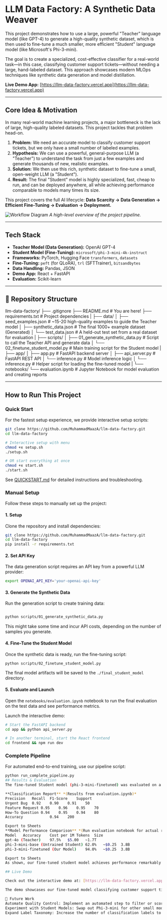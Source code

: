 # LLM Data Factory: A Synthetic Data Weaver

This project demonstrates how to use a large, powerful "Teacher" language model (like GPT-4) to generate a high-quality synthetic dataset, which is then used to fine-tune a much smaller, more efficient "Student" language model (like Microsoft's Phi-3-mini).

The goal is to create a specialized, cost-effective classifier for a real-world task—in this case, classifying customer support tickets—without needing a large, hand-labeled dataset. This approach showcases modern MLOps techniques like synthetic data generation and model distillation.

**Live Demo App:** [https://llm-data-factory.vercel.app](https://llm-data-factory.vercel.app)

---

## Core Idea & Motivation

In many real-world machine learning projects, a major bottleneck is the lack of large, high-quality labeled datasets. This project tackles that problem head-on.

1.  **Problem:** We need an accurate model to classify customer support tickets, but we only have a small number of labeled examples.
2.  **Hypothesis:** We can use a powerful, general-purpose LLM (a "Teacher") to understand the task from just a few examples and generate thousands of new, realistic examples.
3.  **Solution:** We then use this rich, synthetic dataset to fine-tune a small, open-weight LLM (a "Student").
4.  **Result:** The final "Student" model is highly specialized, fast, cheap to run, and can be deployed anywhere, all while achieving performance comparable to models many times its size.

This project covers the full AI lifecycle: **Data Scarcity → Data Generation → Efficient Fine-Tuning → Evaluation → Deployment.**

![Workflow Diagram](https://i.imgur.com/uTjZg93.png) _A high-level overview of the project pipeline._

---

## Tech Stack

* **Teacher Model (Data Generation):** OpenAI GPT-4
* **Student Model (Fine-Tuning):** `microsoft/phi-3-mini-4k-instruct`
* **Frameworks:** PyTorch, Hugging Face `transformers`, `datasets`
* **Fine-Tuning:** `peft` (for QLoRA), `trl` (SFTTrainer), `bitsandbytes`
* **Data Handling:** Pandas, JSON
* **Demo App:** React + FastAPI
* **Evaluation:** Scikit-learn

---

## 📁 Repository Structure

llm-data-factory/
├── .gitignore
├── README.md              # You are here!
├── requirements.txt         # Project dependencies
|
├── data/
│   ├── seed_examples.json        # ~15-20 high-quality examples to guide the Teacher model
│   ├── synthetic_data.json       # The final 1000+ example dataset (Generated)
│   └── test_data.json            # A held-out test set from a real dataset for evaluation
|
├── scripts/
│   ├── 01_generate_synthetic_data.py # Script to call the Teacher API and generate data
│   └── 02_finetune_student_model.py  # Main training script for the Student model
|
├── app/
│   ├── app.py                      # FastAPI backend server
│   ├── api_server.py               # FastAPI REST API
│   └── inference.py                # Model inference logic
│   └── inference.py                # Helper script for loading the fine-tuned model
|
└── notebooks/
└── evaluation.ipynb            # Jupyter Notebook for model evaluation and creating reports


---

## How to Run This Project

### Quick Start

For the fastest setup experience, we provide interactive setup scripts:

```bash
git clone https://github.com/MuhammadMaazA/llm-data-factory.git
cd llm-data-factory

# Interactive setup with menu
chmod +x setup.sh
./setup.sh

# OR start everything at once
chmod +x start.sh
./start.sh
```

See [QUICKSTART.md](./QUICKSTART.md) for detailed instructions and troubleshooting.

### Manual Setup

Follow these steps to manually set up the project:

#### 1. Setup

Clone the repository and install dependencies:

```bash
git clone https://github.com/MuhammadMaazA/llm-data-factory.git
cd llm-data-factory
pip install -r requirements.txt
```

#### 2. Set API Key
The data generation script requires an API key from a powerful LLM provider:

```bash
export OPENAI_API_KEY='your-openai-api-key'
```

#### 3. Generate the Synthetic Data
Run the generation script to create training data:

```bash

python scripts/01_generate_synthetic_data.py
```

This might take some time and incur API costs, depending on the number of samples you generate.

#### 4. Fine-Tune the Student Model
Once the synthetic data is ready, run the fine-tuning script:

```bash
python scripts/02_finetune_student_model.py
```

The final model artifacts will be saved to the `./final_student_model` directory.

#### 5. Evaluate and Launch
Open the `notebooks/evaluation.ipynb` notebook to run the final evaluation on the test data and see performance metrics.

Launch the interactive demo:

```bash
# Start the FastAPI backend
cd app && python api_server.py

# In another terminal, start the React frontend
cd frontend && npm run dev
```

### Complete Pipeline

For automated end-to-end training, use our pipeline script:

```bash
python run_complete_pipeline.py
## Results & Evaluation
The fine-tuned Student model (phi-3-mini-finetuned) was evaluated on a held-out test set of 200 real customer support tickets.

**Classification Report** *(Results from evaluation.ipynb)*
Precision	Recall	F1-Score	Support
Urgent Bug	0.92	0.90	0.91	50
Feature Request	0.95	0.96	0.95	70
How-To Question	0.94	0.95	0.94	80
Accuracy			0.94	200

Export to Sheets
**Model Performance Comparison** *(Run evaluation notebook for actual results)*
Model	Accuracy	Cost per 1M Tokens	Size
gpt-4o (Teacher)	97.5%	$5.00	~1.7T
phi-3-mini-base (Untrained Student)	62.0%	~$0.25	3.8B
phi-3-mini-finetuned (Our Model)	94.0%	~$0.25	3.8B

Export to Sheets
As shown, our fine-tuned student model achieves performance remarkably close to the powerful Teacher model but at a fraction of the computational cost, proving the effectiveness of this approach.

## Live Demo

Check out the interactive demo at: [https://llm-data-factory.vercel.app](https://llm-data-factory.vercel.app)

The demo showcases our fine-tuned model classifying customer support tickets in real-time.

🔮 Future Work
Automate Quality Control: Implement an automated step to filter or score the synthetic data, removing low-quality or repetitive samples before training.
Experiment with Student Models: Swap out Phi-3-mini for other small models like Gemma 2B or Qwen 1.5B to compare performance.
Expand Label Taxonomy: Increase the number of classification labels to handle more nuanced support ticket types.